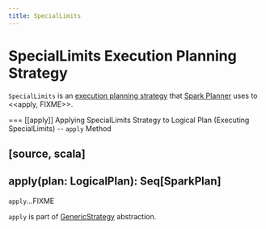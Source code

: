 ```yaml
---
title: SpecialLimits
---
```


# SpecialLimits Execution Planning Strategy

`SpecialLimits` is an [execution planning strategy](SparkStrategy.md) that [Spark Planner](../SparkPlanner.md) uses to <<apply, FIXME>>.

=== [[apply]] Applying SpecialLimits Strategy to Logical Plan (Executing SpecialLimits) -- `apply` Method

[source, scala]
----
apply(plan: LogicalPlan): Seq[SparkPlan]
----

`apply`...FIXME

`apply` is part of [GenericStrategy](../catalyst/GenericStrategy.md#apply) abstraction.
